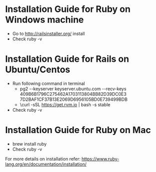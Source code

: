 # Installation Guide for Ruby on Windows machine
- Go to http://railsinstaller.org/ install 
- Check ruby -v

# Installation Guide for Rails on Ubuntu/Centos
- Run following command in terminal
  - pg2 --keyserver keyserver.ubuntu.com --recv-keys 409B6B1796C275462A1703113804BB82D39DC0E3 7D2BAF1CF37B13E2069D6956105BD0E739499BDB
  - \curl -sSL https://get.rvm.io | bash -s stable
- Check ruby -v
# Installation Guide for Ruby on Mac
- brew install ruby
- Check ruby -v

For more details on installation refer: 
https://www.ruby-lang.org/en/documentation/installation/ 